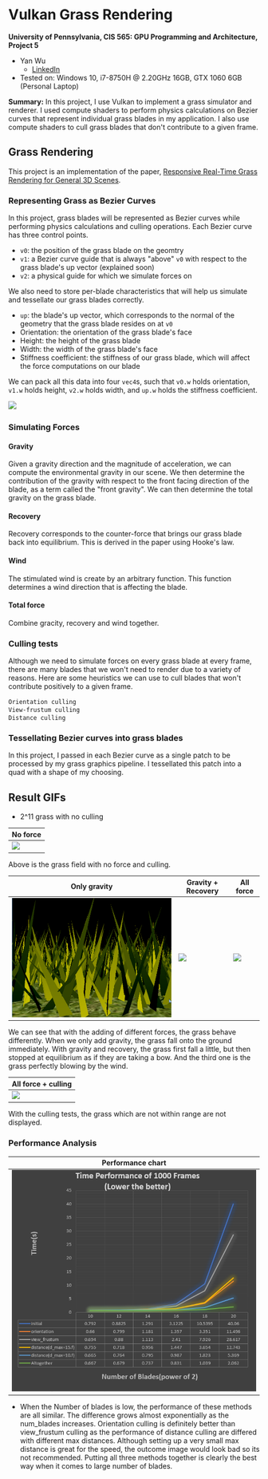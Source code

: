 Vulkan Grass Rendering
========================
**University of Pennsylvania, CIS 565: GPU Programming and Architecture, Project 5**
* Yan Wu
	* [LinkedIn](https://www.linkedin.com/in/yan-wu-a71270159/)
* Tested on: Windows 10, i7-8750H @ 2.20GHz 16GB, GTX 1060 6GB (Personal Laptop)

**Summary:**
In this project, I use Vulkan to implement a grass simulator and renderer. I
used compute shaders to perform physics calculations on Bezier curves that represent individual
grass blades in my application. I also use compute shaders to cull grass blades that don't contribute to a given frame.

## Grass Rendering

This project is an implementation of the paper, [Responsive Real-Time Grass Rendering for General 3D Scenes](https://www.cg.tuwien.ac.at/research/publications/2017/JAHRMANN-2017-RRTG/JAHRMANN-2017-RRTG-draft.pdf).

### Representing Grass as Bezier Curves

In this project, grass blades will be represented as Bezier curves while performing physics calculations and culling operations. 
Each Bezier curve has three control points.
* `v0`: the position of the grass blade on the geomtry
* `v1`: a Bezier curve guide that is always "above" `v0` with respect to the grass blade's up vector (explained soon)
* `v2`: a physical guide for which we simulate forces on

We also need to store per-blade characteristics that will help us simulate and tessellate our grass blades correctly.
* `up`: the blade's up vector, which corresponds to the normal of the geometry that the grass blade resides on at `v0`
* Orientation: the orientation of the grass blade's face
* Height: the height of the grass blade
* Width: the width of the grass blade's face
* Stiffness coefficient: the stiffness of our grass blade, which will affect the force computations on our blade

We can pack all this data into four `vec4`s, such that `v0.w` holds orientation, `v1.w` holds height, `v2.w` holds width, and 
`up.w` holds the stiffness coefficient.

![](img/blade_model.jpg)

### Simulating Forces

#### Gravity

Given a gravity direction and the magnitude of acceleration, we can compute the environmental gravity in
our scene. We then determine the contribution of the gravity with respect to the front facing direction of the blade, 
as a term called the "front gravity". We can then determine the total gravity on the grass blade.

#### Recovery

Recovery corresponds to the counter-force that brings our grass blade back into equilibrium. This is derived in the paper using Hooke's law.

#### Wind
The stimulated wind is create by an arbitrary function. This function determines a wind direction that is affecting the blade.

#### Total force

Combine gracity, recovery and wind together.

### Culling tests

Although we need to simulate forces on every grass blade at every frame, there are many blades that we won't need to render
due to a variety of reasons. Here are some heuristics we can use to cull blades that won't contribute positively to a given frame.

	Orientation culling
	View-frustum culling
	Distance culling

### Tessellating Bezier curves into grass blades

In this project, I passed in each Bezier curve as a single patch to be processed by my grass graphics pipeline. I tessellated this patch into a quad with a shape of my choosing. 

## Result GIFs
* 2^11 grass with no culling <br />

| No force |
|---------|
| ![](img/11_noforce_nocull.gif) |

Above is the grass field with no force and culling.

| Only gravity | Gravity + Recovery | All force |
|----------|----------|----------|
| ![](img/11_onlyg_nocull.gif) | ![](img/11_gandrecovery_nocull.gif) | ![](img/11_allforce_nocull.gif)|

We can see that with the adding of different forces, the grass behave differently. When we only add gravity, the grass fall onto the ground immediately. With gravity and recovery, the grass first fall a little, but then stopped at equilibrium as if they are taking a bow. And the third one is the grass perfectly blowing by the wind.

| All force + culling |
|---------|
| ![](img/15_allforce_culled.gif) |

With the culling tests, the grass which are not within range are not displayed.


### Performance Analysis

| Performance chart |
|---------|
| ![](img/performance.PNG) |

* When the Number of blades is low, the performance of these methods are all similar. The difference grows almost exponentially as the num_blades increases. Orientation culling is definitely better than view_frustum culling as the performance of distance culling  are differed with different max distances. Although setting up a very small max distance is great for the speed, the outcome image would look bad so its not recommended. Putting all three methods together is clearly the best way when it comes to large number of blades.


